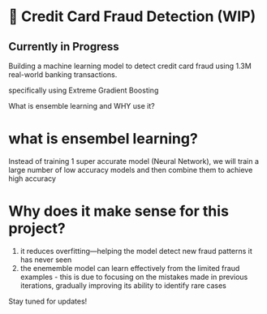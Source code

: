 # 🚧 Credit Card Fraud Detection (WIP)

## Currently in Progress 
 
Building a machine learning model to detect credit card fraud using 1.3M real-world banking transactions.

specifically using Extreme Gradient Boosting 

What is ensemble learning and WHY use it?

# what is ensembel learning?
Instead of training 1 super accurate model (Neural Network), we will train a large number of low accuracy models and then combine them to achieve high accuracy

# Why does it make sense for this project?

1. it reduces overfitting—helping the model detect new fraud patterns it has never seen
2. the enememble model can learn effectively from the limited fraud examples - this is due to focusing on the mistakes made in previous iterations, gradually improving its ability to identify rare cases

Stay tuned for updates!
